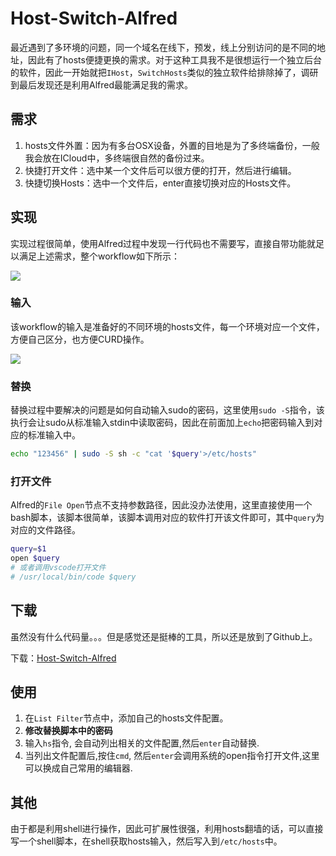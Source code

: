 # Host-Switch-Alfred

最近遇到了多环境的问题，同一个域名在线下，预发，线上分别访问的是不同的地址，因此有了hosts便捷更换的需求。对于这种工具我不是很想运行一个独立后台的软件，因此一开始就把`IHost`，`SwitchHosts`类似的独立软件给排除掉了，调研到最后发现还是利用Alfred最能满足我的需求。

## 需求
1. hosts文件外置：因为有多台OSX设备，外置的目地是为了多终端备份，一般我会放在ICloud中，多终端很自然的备份过来。
2. 快捷打开文件：选中某一个文件后可以很方便的打开，然后进行编辑。
3. 快捷切换Hosts：选中一个文件后，enter直接切换对应的Hosts文件。

## 实现
实现过程很简单，使用Alfred过程中发现一行代码也不需要写，直接自带功能就足以满足上述需求，整个workflow如下所示：

![](http://imgblog.mrdear.cn/1554645326.png?imageMogr2/thumbnail/!100p)

### 输入
该workflow的输入是准备好的不同环境的hosts文件，每一个环境对应一个文件，方便自己区分，也方便CURD操作。

![](http://imgblog.mrdear.cn/1554645307.png?imageMogr2/thumbnail/!100p)

### 替换
替换过程中要解决的问题是如何自动输入sudo的密码，这里使用`sudo -S`指令，该执行会让sudo从标准输入stdin中读取密码，因此在前面加上`echo`把密码输入到对应的标准输入中。
```sh
echo "123456" | sudo -S sh -c "cat '$query'>/etc/hosts"
```
### 打开文件
Alfred的`File Open`节点不支持参数路径，因此没办法使用，这里直接使用一个bash脚本，该脚本很简单，该脚本调用对应的软件打开该文件即可，其中`query`为对应的文件路径。
```sh
query=$1
open $query
# 或者调用vscode打开文件
# /usr/local/bin/code $query  
```

## 下载
虽然没有什么代码量。。。但是感觉还是挺棒的工具，所以还是放到了Github上。

下载：[Host-Switch-Alfred](https://github.com/work-helper/Host-Switch-Alfred)

## 使用
1. 在`List Filter`节点中，添加自己的hosts文件配置。
2. **修改替换脚本中的密码**
3. 输入`hs`指令, 会自动列出相关的文件配置,然后`enter`自动替换.
4. 当列出文件配置后,按住`cmd`, 然后`enter`会调用系统的open指令打开文件,这里可以换成自己常用的编辑器.

## 其他
由于都是利用shell进行操作，因此可扩展性很强，利用hosts翻墙的话，可以直接写一个shell脚本，在shell获取hosts输入，然后写入到`/etc/hosts`中。

